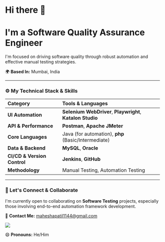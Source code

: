 # Hi there 👋 

# I'm a Software Quality Assurance Engineer
I'm focused on driving software quality through robust automation and effective manual testing strategies.

🌍 **Based In:** Mumbai, India

---

### ⚙️ My Technical Stack & Skills

| Category | Tools & Languages |
| :--- | :--- |
| **UI Automation** | **Selenium WebDriver**, **Playwright**, **Katalon Studio** |
| **API & Performance** | **Postman**, **Apache JMeter** |
| **Core Languages** | Java (for automation), **php** (Basic/Intermediate) |
| **Data & Backend** | **MySQL**, **Oracle** |
| **CI/CD & Version Control** | **Jenkins**, **GitHub** |
| **Methodology** | Manual Testing, Automation Testing |

---

### 🤝 Let's Connect & Collaborate

I'm currently open to collaborating on **Software Testing** projects, especially those involving end-to-end automation framework development.

📧 **Contact Me:** maheshapatil1144@gmail.com
<p align="left">
    <img src="https://img.shields.io/badge/Email-D14836?style=for-the-badge&logo=gmail&logoColor=white" />
    <a href="mailto:maheshapatil1144@gmail.com"></a>
</p>

😄 **Pronouns:** He/Him
